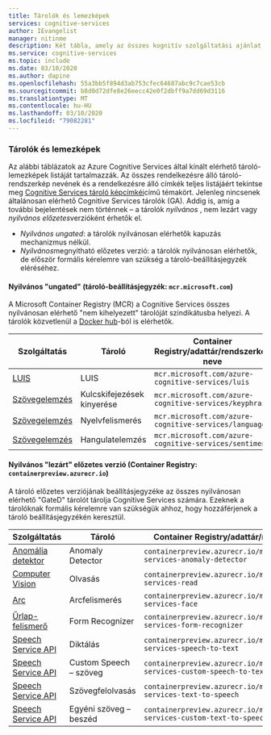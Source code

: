 ```yaml
---
title: Tárolók és lemezképek
services: cognitive-services
author: IEvangelist
manager: nitinme
description: Két tábla, amely az összes kognitív szolgáltatási ajánlat tároló-nyilvántartásait, tárházait és képneveit jelképezi.
ms.service: cognitive-services
ms.topic: include
ms.date: 03/10/2020
ms.author: dapine
ms.openlocfilehash: 55a3bb5f894d3ab753cfec64687abc9c7cae53cb
ms.sourcegitcommit: b8d0d72dfe8e26eecc42e0f2dbff9a7dd69d3116
ms.translationtype: MT
ms.contentlocale: hu-HU
ms.lasthandoff: 03/10/2020
ms.locfileid: "79082281"
---
```

### <a name="container-repositories-and-images"></a>Tárolók és lemezképek

Az alábbi táblázatok az Azure Cognitive Services által kínált elérhető tároló-lemezképek listáját tartalmazzák. Az összes rendelkezésre álló tároló-rendszerkép nevének és a rendelkezésre álló címkék teljes listájáért tekintse meg [Cognitive Services tároló képcímkéi](../container-image-tags.md)című témakört. Jelenleg nincsenek általánosan elérhető Cognitive Services tárolók (GA). Addig is, amíg a további bejelentések nem történnek – a tárolók *nyilvános* , nem lezárt vagy *nyilvános előzetes*verzióként érhetők el.

 - *Nyilvános ungated*: a tárolók nyilvánosan elérhetők kapuzás mechanizmus nélkül.
 - *Nyilvános*megnyitható előzetes verzió: a tárolók nyilvánosan elérhetők, de először formális kérelemre van szükség a tároló-beállításjegyzék eléréséhez.

#### <a name="public-ungated-container-registry-mcrmicrosoftcom"></a>Nyilvános "ungated" (tároló-beállításjegyzék: `mcr.microsoft.com`)

A Microsoft Container Registry (MCR) a Cognitive Services összes nyilvánosan elérhető "nem kihelyezett" tárolóját szindikátusba helyezi. A tárolók közvetlenül a [Docker hub](https://hub.docker.com/_/microsoft-azure-cognitive-services)-ból is elérhetők.

| Szolgáltatás | Tároló | Container Registry/adattár/rendszerkép neve |
|--|--|--|
| [LUIS](../../LUIS/luis-container-howto.md) | LUIS | `mcr.microsoft.com/azure-cognitive-services/luis` |
| [Szövegelemzés](../../text-analytics/how-tos/text-analytics-how-to-install-containers.md) | Kulcskifejezések kinyerése | `mcr.microsoft.com/azure-cognitive-services/keyphrase` |
| [Szövegelemzés](../../text-analytics/how-tos/text-analytics-how-to-install-containers.md) | Nyelvfelismerés | `mcr.microsoft.com/azure-cognitive-services/language` |
| [Szövegelemzés](../../text-analytics/how-tos/text-analytics-how-to-install-containers.md) | Hangulatelemzés | `mcr.microsoft.com/azure-cognitive-services/sentiment` |

#### <a name="public-gated-preview-container-registry-containerpreviewazurecrio"></a>Nyilvános "lezárt" előzetes verzió (Container Registry: `containerpreview.azurecr.io`)

A tároló előzetes verziójának beállításjegyzéke az összes nyilvánosan elérhető "GateD" tárolót tárolja Cognitive Services számára. Ezeknek a tárolóknak formális kérelemre van szükségük ahhoz, hogy hozzáférjenek a tároló beállításjegyzékén keresztül.

| Szolgáltatás | Tároló | Container Registry/adattár/rendszerkép neve |
|--|--|--|
| [Anomália detektor](../../anomaly-detector/anomaly-detector-container-howto.md) | Anomaly Detector | `containerpreview.azurecr.io/microsoft/cognitive-services-anomaly-detector` |
| [Computer Vision](../../Computer-vision/computer-vision-how-to-install-containers.md) | Olvasás | `containerpreview.azurecr.io/microsoft/cognitive-services-read` |
| [Arc](../../face/face-how-to-install-containers.md) | Arcfelismerés | `containerpreview.azurecr.io/microsoft/cognitive-services-face` |
| [Űrlap-felismerő](https://go.microsoft.com/fwlink/?linkid=2083826&clcid=0x409) | Form Recognizer | `containerpreview.azurecr.io/microsoft/cognitive-services-form-recognizer` |
| [Speech Service API](../../speech-service/speech-container-howto.md?tab=stt) | Diktálás | `containerpreview.azurecr.io/microsoft/cognitive-services-speech-to-text` |
| [Speech Service API](../../speech-service/speech-container-howto.md?tab=cstt) | Custom Speech – szöveg | `containerpreview.azurecr.io/microsoft/cognitive-services-custom-speech-to-text` |
| [Speech Service API](../../speech-service/speech-container-howto.md?tab=tts) | Szövegfelolvasás | `containerpreview.azurecr.io/microsoft/cognitive-services-text-to-speech` |
| [Speech Service API](../../speech-service/speech-container-howto.md?tab=ctts) | Egyéni szöveg – beszéd | `containerpreview.azurecr.io/microsoft/cognitive-services-custom-text-to-speech` |
